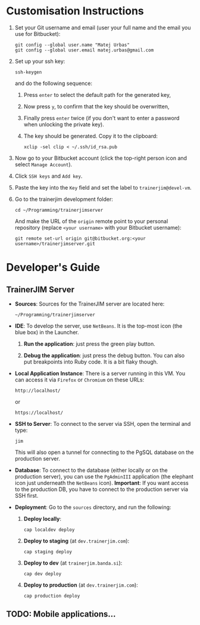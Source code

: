 # Customisation Instructions

1.  Set your Git username and email (user your full name and the email you use for Bitbucket):

        git config --global user.name "Matej Urbas"
        git config --global user.email matej.urbas@gmail.com

2.  Set up your ssh key:

        ssh-keygen

    and do the following sequence:

    1.  Press `enter` to select the default path for the generated key,

    2.  Now press `y`, to confirm that the key should be overwritten,

    3.  Finally press `enter` twice (if you don't want to enter a password when unlocking the private key).

    4.  The key should be generated. Copy it to the clipboard:

            xclip -sel clip < ~/.ssh/id_rsa.pub

3.  Now go to your Bitbucket account (click the top-right person icon and select `Manage Account`).

4.  Click `SSH keys` and `Add key`.

5.  Paste the key into the `Key` field and set the label to `trainerjim@devel-vm`.

6.  Go to the trainerjim development folder:

        cd ~/Programming/trainerjimserver

    And make the URL of the `origin` remote point to your personal repository (replace `<your username>` with your Bitbucket username):

        git remote set-url origin git@bitbucket.org:<your username>/trainerjimserver.git

# Developer's Guide

## TrainerJIM Server

-   __Sources__: Sources for the TrainerJIM server are located here:

        ~/Programming/trainerjimserver

-   __IDE__: To develop the server, use `NetBeans`. It is the top-most icon (the blue box) in the Launcher.

    1.  __Run the application__: just press the green play button.

    2.  __Debug the application__: just press the debug button. You can also put breakpoints into Ruby code. It is a bit flaky though.

-   __Local Application Instance__: There is a server running in this VM. You can access it via `Firefox` or `Chromium` on these URLs:

        http://localhost/

    or

        https://localhost/

-   __SSH to Server__: To connect to the server via SSH, open the terminal and type:

        jim

    This will also open a tunnel for connecting to the PgSQL database on the production server.

-   __Database__: To connect to the database (either locally or on the production server), you can use the `PgAdminIII` application (the elephant icon just underneath the `NetBeans` icon). __Important__: If you want access to the production DB, you have to connect to the production server via SSH first.

-   __Deployment__: Go to the `sources` directory, and run the following:

    1.  __Deploy locally__:

            cap localdev deploy

    2.  __Deploy to staging__ (at `dev.trainerjim.com`):

            cap staging deploy

    3.  __Deploy to dev__ (at `trainerjim.banda.si`):

            cap dev deploy

    4.  __Deploy to production__ (at `dev.trainerjim.com`):

            cap production deploy

## TODO: Mobile applications...
